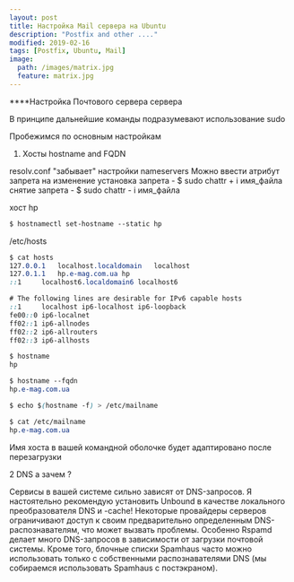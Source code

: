```yaml
---
layout: post
title: Настройка Mail сервера на Ubuntu
description: "Postfix and other ...."
modified: 2019-02-16
tags: [Postfix, Ubuntu, Mail]
image:
  path: /images/matrix.jpg
  feature: matrix.jpg
---
```


****Настройка Почтового сервера сервера

В принципе дальнейшие команды подразумевают использование sudo


Пробежимся по основным настройкам 

1. Хосты hostname and FQDN

resolv.conf "забывает" настройки nameservers
Можно ввести атрибут запрета на изменение установка 
запрета - $ sudo chattr + i имя_файла
снятие запрета - $ sudo chattr - i имя_файла

хост hp

```css
$ hostnamectl set-hostname --static hp

```

/etc/hosts
```css
$ cat hosts
127.0.0.1	localhost.localdomain	localhost
127.0.1.1	hp.e-mag.com.ua hp
::1		localhost6.localdomain6	localhost6

# The following lines are desirable for IPv6 capable hosts
::1     localhost ip6-localhost ip6-loopback
fe00::0 ip6-localnet
ff02::1 ip6-allnodes
ff02::2 ip6-allrouters
ff02::3 ip6-allhosts
```

```css
$ hostname
hp
```

```css
$ hostname --fqdn
hp.e-mag.com.ua
```

```css
$ echo $(hostname -f) > /etc/mailname

$ cat /etc/mailname
hp.e-mag.com.ua
```
Имя хоста в вашей командной оболочке будет адаптировано после перезагрузки

2 DNS а зачем ? 

Сервисы в вашей системе сильно зависят от DNS-запросов. 
Я настоятельно рекомендую установить Unbound в качестве локального преобразователя 
DNS и -cache! Некоторые провайдеры серверов ограничивают доступ к своим предварительно определенным DNS-распознавателям, что может вызвать проблемы. Особенно Rspamd делает много DNS-запросов в зависимости от загрузки почтовой системы. Кроме того, блочные списки Spamhaus часто можно использовать только с собственными распознавателями DNS (мы собираемся использовать Spamhaus с постэкраном).

```css

```
